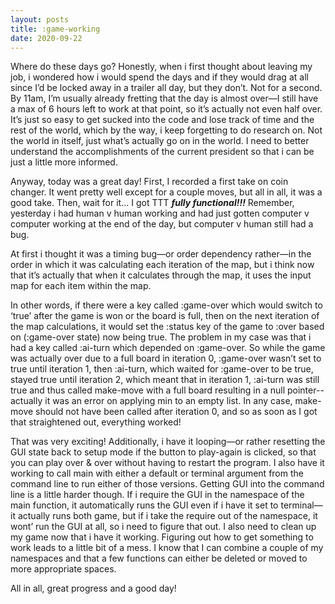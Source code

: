 ```yaml
---
layout: posts
title: :game-working
date: 2020-09-22
---
```


Where do these days go?  Honestly, when i first thought about leaving my job, i wondered how i would spend the days and if they would drag at all since I’d be locked away in a trailer all day, but they don’t.  Not for a second.  By 11am, I’m usually already fretting that the day is almost over—I still have a max of 6 hours left to work at that point, so it’s actually not even half over.  It’s just so easy to get sucked into the code and lose track of time and the rest of the world, which by the way, i keep forgetting to do research on.  Not the world in itself, just what’s actually go on in the world.  I need to better understand the accomplishments of the current president so that i can be just a little more informed.

Anyway, today was a great day!  First, I recorded a first take on coin changer.  It went pretty well except for a couple moves, but all in all, it was a good take.  Then, wait for it… I got TTT ***fully functional!!!***  Remember, yesterday i had human v human working and had just gotten computer v computer working at the end of the day, but computer v human still had a bug.  

At first i thought it was a timing bug—or order dependency rather—in the order in which it was calculating each iteration of the map, but i think now that it’s actually that when it calculates through the map, it uses the input map for each item within the map.  

In other words, if there were a key called :game-over which would switch to ‘true’ after the game is won or the board is full, then on the next iteration of the map calculations, it would set the :status key of the game to :over based on (:game-over state) now being true.  The problem in my case was that i had a key called :ai-turn which depended on :game-over.  So while the game was actually over due to a full board in iteration 0, :game-over wasn’t set to true until iteration 1, then :ai-turn, which waited for :game-over to be true, stayed true until iteration 2, which meant that in iteration 1, :ai-turn was still true and thus called make-move with a full board resulting in a null pointer--actually it was an error on applying min to an empty list.  In any case, make-move should not have been called after iteration 0, and so as soon as I got that straightened out, everything worked!

That was very exciting!  Additionally, i have it looping—or rather resetting the GUI state back to setup mode if the button to play-again is clicked, so that you can play over & over without having to restart the program.  I also have it working to call main with either a default or terminal argument from the command line to run either of those versions.  Getting GUI into the command line is a little harder though.  If i require the GUI in the namespace of the main function, it automatically runs the GUI even if i have it set to terminal—it actually runs both game, but if i take the require out of the namespace, it wont’ run the GUI at all, so i need to figure that out.  I also need to clean up my game now that i have it working.  Figuring out how to get something to work leads to a little bit of a mess.  I know that I can combine a couple of my namespaces and that a few functions can either be deleted or moved to more appropriate spaces.

All in all, great progress and a good day!

